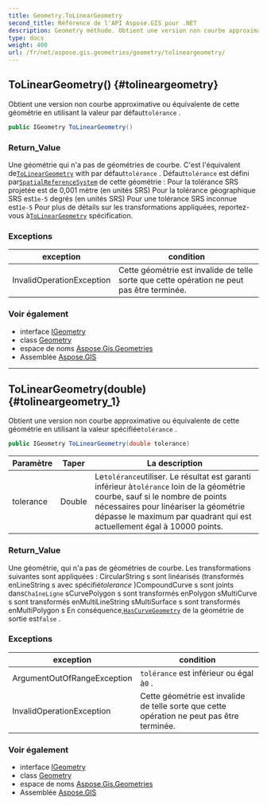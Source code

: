 ```yaml
---
title: Geometry.ToLinearGeometry
second_title: Référence de l'API Aspose.GIS pour .NET
description: Geometry méthode. Obtient une version non courbe approximative ou équivalente de cette géométrie en utilisant la valeur par défauttolérance .
type: docs
weight: 400
url: /fr/net/aspose.gis.geometries/geometry/tolineargeometry/
---
```

## ToLinearGeometry() {#tolineargeometry}

Obtient une version non courbe approximative ou équivalente de cette géométrie en utilisant la valeur par défaut`tolérance` .

```csharp
public IGeometry ToLinearGeometry()
```

### Return_Value

Une géométrie qui n'a pas de géométries de courbe. C'est l'équivalent de[`ToLinearGeometry`](../../igeometry/tolineargeometry/) with par défaut`tolérance` . Défaut`tolérance` est défini par[`SpatialReferenceSystem`](../../igeometry/spatialreferencesystem/) de cette géométrie :  Pour la tolérance SRS projetée est de 0,001 mètre (en unités SRS) Pour la tolérance géographique SRS est`1e-5` degrés (en unités SRS) Pour une tolérance SRS inconnue est`1e-5` Pour plus de détails sur les transformations appliquées, reportez-vous à[`ToLinearGeometry`](../../igeometry/tolineargeometry/) spécification.

### Exceptions

| exception | condition |
| --- | --- |
| InvalidOperationException | Cette géométrie est invalide de telle sorte que cette opération ne peut pas être terminée. |

### Voir également

* interface [IGeometry](../../igeometry/)
* class [Geometry](../)
* espace de noms [Aspose.Gis.Geometries](../../geometry/)
* Assemblée [Aspose.GIS](../../../)

---

## ToLinearGeometry(double) {#tolineargeometry_1}

Obtient une version non courbe approximative ou équivalente de cette géométrie en utilisant la valeur spécifiée`tolérance` .

```csharp
public IGeometry ToLinearGeometry(double tolerance)
```

| Paramètre | Taper | La description |
| --- | --- | --- |
| tolerance | Double | Le`tolérance`utiliser. Le résultat est garanti inférieur à`tolérance` loin de la géométrie courbe, sauf si le nombre de points nécessaires pour linéariser la géométrie dépasse le maximum par quadrant qui est actuellement égal à 10000 points. |

### Return_Value

Une géométrie, qui n'a pas de géométries de courbe. Les transformations suivantes sont appliquées : CircularString s sont linéarisés (transformés enLineString s avec spécifié*tolerance* )CompoundCurve s sont joints dans`ChaîneLigne` sCurvePolygon s sont transformés enPolygon sMultiCurve s sont transformés enMultiLineString sMultiSurface s sont transformés enMultiPolygon s En conséquence,[`HasCurveGeometry`](../../igeometry/hascurvegeometry/) de la géométrie de sortie est`false` .

### Exceptions

| exception | condition |
| --- | --- |
| ArgumentOutOfRangeException | `tolérance` est inférieur ou égal à`0` . |
| InvalidOperationException | Cette géométrie est invalide de telle sorte que cette opération ne peut pas être terminée. |

### Voir également

* interface [IGeometry](../../igeometry/)
* class [Geometry](../)
* espace de noms [Aspose.Gis.Geometries](../../geometry/)
* Assemblée [Aspose.GIS](../../../)


